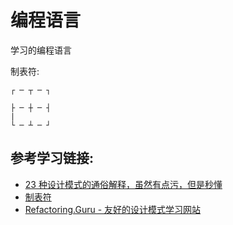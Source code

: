 ﻿# 编程语言

学习的编程语言

制表符:

```shell
┌ ─ ┬ ─ ┐

├ ─ ┼ ─ ┤
|
└ ─ ┴ ─ ┘
```

## 参考学习链接:

* [23 种设计模式的通俗解释，虽然有点污，但是秒懂](https://mp.weixin.qq.com/s/y0hWLr9f_AfXUdhNcy-h7Q)
* [制表符](http://www.fhdq.net/ts/49.html)
* [Refactoring.Guru - 友好的设计模式学习网站](https://refactoringguru.cn/design-patterns)
